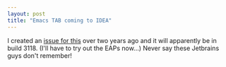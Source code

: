 ```yaml
---
layout: post
title: "Emacs TAB coming to IDEA"
---
```




I created an <a href="http://intellij.net/tracker/idea/viewSCR?publicId=298">issue for this</a> over two years ago and it will apparently be in build 3118. (I'll have to try out the EAPs now...) Never say these Jetbrains guys don't remember!


